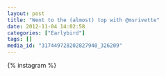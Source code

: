 ```yaml
---
layout: post
title: "Went to the (almost) top with @msrivette"
date: 2012-11-04 14:02:58
categories: ["Earlybird"]
tags: []
media_id: "317449728202827940_326209"
---
```


{% instagram %}
